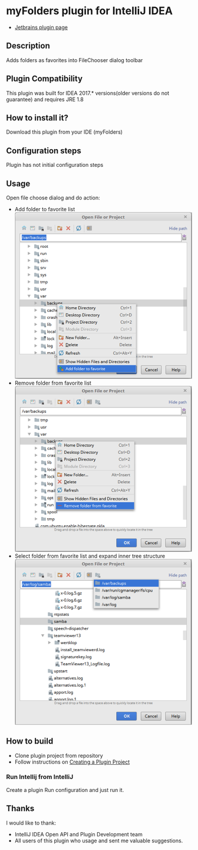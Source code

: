 # myFolders plugin for IntelliJ IDEA

* [Jetbrains plugin page]()

## Description
Adds folders as favorites into FileChooser dialog toolbar

## Plugin Compatibility
This plugin was built for IDEA 2017.* versions(older versions do not guarantee) and requires JRE 1.8

## How to install it?
Download this plugin from your IDE (myFolders)

## Configuration steps
Plugin has not initial configuration steps

## Usage

Open file choose dialog and do action:
* Add folder to favorite list \
![Add](https://github.com/wertklop/myFolders/raw/master/doc/addToFavorite.png)
* Remove folder from favorite list \
![Remove](https://github.com/wertklop/myFolders/raw/master/doc/removeFromFavorite.png)
* Select folder from favorite list and expand inner tree structure \
![Select](https://github.com/wertklop/myFolders/raw/master/doc/selectFromFavorites.png)

## How to build

* Clone plugin project from repository
* Follow instructions on [Creating a Plugin Project](http://www.jetbrains.org/intellij/sdk/docs/basics/getting_started/creating_plugin_project.html)

### Run Intellij from IntelliJ

Create a plugin Run configuration and just run it.

## Thanks

I would like to thank:
* IntelliJ IDEA Open API and Plugin Development team
* All users of this plugin who usage and sent me valuable suggestions.